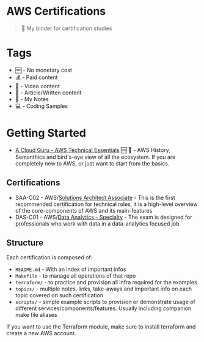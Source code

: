 # AWS Certifications
> 📒 My binder for certification studies

# Tags

* 🆓 - No monetary cost
* 💰 - Paid content
* 📼 - Video content
* 📖 - Article/Written content
* 📝 - My Notes
* 💻 - Coding Samples


# Getting Started

* [A Cloud Guru - AWS Technical Essentials](https://acloud.guru/learn/aws-technical-essentials) 🆓 📼 - AWS History, Semanthics and bird's-eye view of all the ecosystem. If you are completely new to AWS, or just want to start from the basics.

## Certifications

* SAA-C02 - AWS/[Solutions Architect Associate](solutions-architect-associate/) - This is the first recommended certification for technical roles, it is a high-level overview of the core-components of AWS and its main-features
* DAS-C01 - AWS/[Data Analytics - Specialty](data-analytics-specialty/) - The exam is designed for professionals who work with data in a data-analytics focused job

## Structure

Each certification is composed of:
* `README.md` - With an index of important infos
* `Makefile` - to manage all operations of that repo
* `terraform/` - to practice and provision all infra required for the examples
* `topics/` - multiple notes, links, take-aways and important info on each topic covered on such certification
* `scripts/` - simple example scripts to provision or demonstrate usage of different services/components/features. Usually including companion make file aliases

If you want to use the Terraform module, make sure to install terraform and create a new AWS account.
